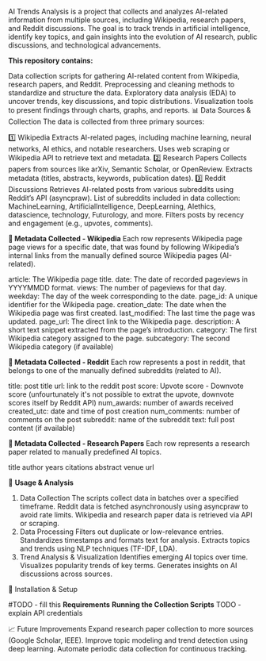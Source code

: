 AI Trends Analysis is a project that collects and analyzes AI-related information from multiple sources, including Wikipedia, research papers, and Reddit discussions. The goal is to track trends in artificial intelligence, identify key topics, and gain insights into the evolution of AI research, public discussions, and technological advancements.

**This repository contains:**

Data collection scripts for gathering AI-related content from Wikipedia, research papers, and Reddit.
Preprocessing and cleaning methods to standardize and structure the data.
Exploratory data analysis (EDA) to uncover trends, key discussions, and topic distributions.
Visualization tools to present findings through charts, graphs, and reports.
📊 Data Sources & Collection
The data is collected from three primary sources:

1️⃣ Wikipedia
Extracts AI-related pages, including machine learning, neural networks, AI ethics, and notable researchers.
Uses web scraping or Wikipedia API to retrieve text and metadata.
2️⃣ Research Papers
Collects papers from sources like arXiv, Semantic Scholar, or OpenReview.
Extracts metadata (titles, abstracts, keywords, publication dates).
3️⃣ Reddit Discussions
Retrieves AI-related posts from various subreddits using Reddit’s API (asyncpraw).
List of subreddits included in data collection:
MachineLearning, ArtificialIntelligence, DeepLearning, AIethics, datascience, technology, Futurology, and more.
Filters posts by recency and engagement (e.g., upvotes, comments).


**📑 Metadata Collected - Wikipedia**
Each row represents Wikipedia page page views for a specific date, that was found by following Wikipedia’s internal links from the manually defined source Wikipedia pages (AI-related). 

article: The Wikipedia page title.
date: The date of recorded pageviews in YYYYMMDD format.
views: The number of pageviews for that day.
weekday: The day of the week corresponding to the date.
page_id: A unique identifier for the Wikipedia page.
creation_date: The date when the Wikipedia page was first created.
last_modified: The last time the page was updated.
page_url: The direct link to the Wikipedia page.
description: A short text snippet extracted from the page’s introduction.
category: The first Wikipedia category assigned to the page.
subcategory: The second Wikipedia category (if available)

**📑 Metadata Collected - Reddit**
Each row represents a post in reddit, that belongs to one of the manually defined subreddits (related to AI).

title: post title
url: link to the reddit post 
score: Upvote score - Downvote score (unfourtunately it's not possible to extrat the upvote, downvote scores itself by Reddit API)
num_awards: number of awards received
created_utc: date and time of post creation
num_comments: number of comments on the post
subreddit: name of the subreddit
text: full post content (if available)

**📑 Metadata Collected - Research Papers**
Each row represents a research paper related to manually predefined AI topics.

title
author
years
citations
abstract 
venue
url

🚀 **Usage & Analysis**
1. Data Collection
The scripts collect data in batches over a specified timeframe.
Reddit data is fetched asynchronously using asyncpraw to avoid rate limits.
Wikipedia and research paper data is retrieved via API or scraping.
2. Data Processing
Filters out duplicate or low-relevance entries.
Standardizes timestamps and formats text for analysis.
Extracts topics and trends using NLP techniques (TF-IDF, LDA).
3. Trend Analysis & Visualization
Identifies emerging AI topics over time.
Visualizes popularity trends of key terms.
Generates insights on AI discussions across sources.

📌 Installation & Setup

#TODO - fill this
**Requirements**
**Running the Collection Scripts** TODO - explain API credentials

📈 Future Improvements
Expand research paper collection to more sources (Google Scholar, IEEE).
Improve topic modeling and trend detection using deep learning.
Automate periodic data collection for continuous tracking.
